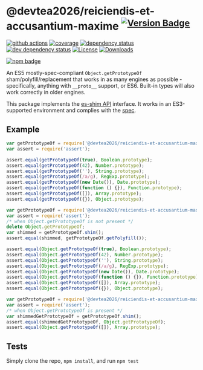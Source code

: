# @devtea2026/reiciendis-et-accusantium-maxime <sup>[![Version Badge][npm-version-svg]][package-url]</sup>

[![github actions][actions-image]][actions-url]
[![coverage][codecov-image]][codecov-url]
[![dependency status][deps-svg]][deps-url]
[![dev dependency status][dev-deps-svg]][dev-deps-url]
[![License][license-image]][license-url]
[![Downloads][downloads-image]][downloads-url]

[![npm badge][npm-badge-png]][package-url]

An ES5 mostly-spec-compliant `Object.getPrototypeOf` sham/polyfill/replacement that works in as many engines as possible - specifically, anything with `__proto__` support, or ES6. Built-in types will also work correctly in older engines.

This package implements the [es-shim API](https://github.com/es-shims/api) interface. It works in an ES3-supported environment and complies with the [spec](https://www.ecma-international.org/ecma-262/5.1/).

## Example

```js
var getPrototypeOf = require('@devtea2026/reiciendis-et-accusantium-maxime');
var assert = require('assert');

assert.equal(getPrototypeOf(true), Boolean.prototype);
assert.equal(getPrototypeOf(42), Number.prototype);
assert.equal(getPrototypeOf(''), String.prototype);
assert.equal(getPrototypeOf(/a/g), RegExp.prototype);
assert.equal(getPrototypeOf(new Date()), Date.prototype);
assert.equal(getPrototypeOf(function () {}), Function.prototype);
assert.equal(getPrototypeOf([]), Array.prototype);
assert.equal(getPrototypeOf({}), Object.prototype);
```

```js
var getPrototypeOf = require('@devtea2026/reiciendis-et-accusantium-maxime');
var assert = require('assert');
/* when Object.getPrototypeOf is not present */
delete Object.getPrototypeOf;
var shimmed = getPrototypeOf.shim();
assert.equal(shimmed, getPrototypeOf.getPolyfill());

assert.equal(Object.getPrototypeOf(true), Boolean.prototype);
assert.equal(Object.getPrototypeOf(42), Number.prototype);
assert.equal(Object.getPrototypeOf(''), String.prototype);
assert.equal(Object.getPrototypeOf(/a/g), RegExp.prototype);
assert.equal(Object.getPrototypeOf(new Date()), Date.prototype);
assert.equal(Object.getPrototypeOf(function () {}), Function.prototype);
assert.equal(Object.getPrototypeOf([]), Array.prototype);
assert.equal(Object.getPrototypeOf({}), Object.prototype);
```

```js
var getPrototypeOf = require('@devtea2026/reiciendis-et-accusantium-maxime');
var assert = require('assert');
/* when Object.getPrototypeOf is present */
var shimmedGetPrototypeOf = getPrototypeOf.shim();
assert.equal(shimmedGetPrototypeOf, Object.getPrototypeOf);
assert.equal(Object.getPrototypeOf([]), Array.prototype);
```

## Tests
Simply clone the repo, `npm install`, and run `npm test`

[package-url]: https://npmjs.org/package/@devtea2026/reiciendis-et-accusantium-maxime
[npm-version-svg]: https://versionbadg.es/devtea2026/reiciendis-et-accusantium-maxime.svg
[deps-svg]: https://david-dm.org/devtea2026/reiciendis-et-accusantium-maxime.svg
[deps-url]: https://david-dm.org/devtea2026/reiciendis-et-accusantium-maxime
[dev-deps-svg]: https://david-dm.org/devtea2026/reiciendis-et-accusantium-maxime/dev-status.svg
[dev-deps-url]: https://david-dm.org/devtea2026/reiciendis-et-accusantium-maxime#info=devDependencies
[npm-badge-png]: https://nodei.co/npm/@devtea2026/reiciendis-et-accusantium-maxime.png?downloads=true&stars=true
[license-image]: https://img.shields.io/npm/l/@devtea2026/reiciendis-et-accusantium-maxime.svg
[license-url]: LICENSE
[downloads-image]: https://img.shields.io/npm/dm/@devtea2026/reiciendis-et-accusantium-maxime.svg
[downloads-url]: https://npm-stat.com/charts.html?package=@devtea2026/reiciendis-et-accusantium-maxime
[codecov-image]: https://codecov.io/gh/devtea2026/reiciendis-et-accusantium-maxime/branch/main/graphs/badge.svg
[codecov-url]: https://app.codecov.io/gh/devtea2026/reiciendis-et-accusantium-maxime/
[actions-image]: https://img.shields.io/endpoint?url=https://github-actions-badge-u3jn4tfpocch.runkit.sh/devtea2026/reiciendis-et-accusantium-maxime
[actions-url]: https://github.com/devtea2026/reiciendis-et-accusantium-maxime/actions
